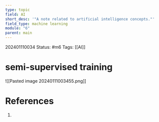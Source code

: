 ```yaml
---
type: topic
field: AI
short_desc: '"A note related to artificial intelligence concepts."'
field_type: machine learning
module: "6"
parent: main
---
```



202401110034
Status: #m6
Tags: [[AI]]

# semi-supervised training
![[Pasted image 20240111003455.png]]

# References

1. 